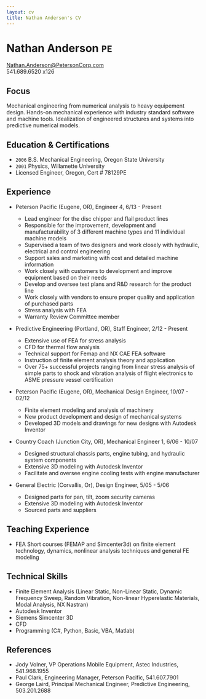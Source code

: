 ```yaml
---
layout: cv
title: Nathan Anderson's CV
---
```

# Nathan Anderson `PE`

Nathan.Anderson@PetersonCorp.com  
541.689.6520 x126

## Focus
Mechanical engineering from numerical analysis to heavy equipement design.
Hands-on mechanical experience with industry standard software and machine tools.
Idealization of engineered structures and systems into predictive numerical models.

## Education & Certifications

- `2006` B.S. Mechanical Engineering, Oregon State University
- `2001` Physics, Willamette University
- Licensed Engineer, Oregon, Cert # 78129PE

## Experience

- Peterson Pacific (Eugene, OR), Engineer 4, 6/13 - Present
  - Lead engineer for the disc chipper and flail product lines 
  - Responsible for the improvement, development and manufacturability of 3 different machine types and 11 individual machine models
  - Supervised a team of two designers and work closely with hydraulic, electrical and control engineering
  - Support sales and marketing with cost and detailed machine information 
  - Work closely with customers to development and improve equipment based on their needs
  - Develop and oversee test plans and R&D research for the product line
  - Work closely with vendors to ensure proper quality and application of purchased parts
  - Stress analysis with FEA
  - Warranty Review Committee member
  
- Predictive Engineering (Portland, OR), Staff Engineer, 2/12 - Present
  - Extensive use of FEA for stress analysis
  - CFD for thermal flow analysis
  - Technical support for Femap and NX CAE FEA software
  - Instruction of finite element analysis theory and application
  - Over 75+ successful projects ranging from linear stress analysis of simple parts to shock and vibration analysis of flight electronics to ASME pressure vessel certification

- Peterson Pacific (Eugene, OR), Mechanical Design Engineer, 10/07 - 02/12
  - Finite element modeling and analysis of machinery
  - New product development and design of mechanical systems
  - Developed 3D models and drawings for new designs with Autodesk Inventor

- Country Coach (Junction City, OR), Mechanical Engineer 1, 6/06 - 10/07
  - Designed structural chassis parts, engine tubing, and hydraulic system components
  - Extensive 3D modeling with Autodesk Inventor
  - Facilitate and oversee engine cooling tests with engine manufacturer
  
- General Electric (Corvallis, Or), Design Engineer, 5/05 - 5/06
  - Designed parts for pan, tilt, zoom security cameras
  - Extensive 3D modeling with Autodesk Inventor
  - Sourced parts and suppliers

## Teaching Experience

- FEA Short courses (FEMAP and Simcenter3d) on finite element technology, dynamics, nonlinear analysis techniques and general FE modeling

## Technical Skills

- Finite Element Analysis (Linear Static, Non-Linear Static, Dynamic Frequency Sweep, Random Vibration, Non-linear Hyperelastic Materials, Modal Analysis, NX Nastran)
- Autodesk Inventor
- Siemens Simcenter 3D
- CFD
- Programming (C#, Python, Basic, VBA, Matlab)

## References

- Jody Volner, VP Operations Mobile Equipment, Astec Industries, 541.968.1955
- Paul Clark, Engineering Manager, Peterson Pacific, 541.607.7901
- George Laird, Principal Mechanical Engineer, Predictive Engineering, 503.201.2688
